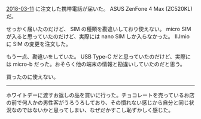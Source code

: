 [2018-03-11][] に注文した携帯電話が届いた。 ASUS ZenFone 4 Max (ZC520KL) だ。

せっかく届いたのだけど、 SIM の種類を勘違いしており使えない。 micro SIM が入ると思っていたのだけど、実際には nano SIM しか入らなかった。 IIJmio に SIM の変更を注文した。

もう一点、勘違いをしていた。 USB Type-C だと思っていたのだけど、実際には micro-b だった。おそらく他の端末の情報と勘違いしていたのだと思う。

買ったのに使えない。

-----

ホワイトデーに渡すお返しの品を買いに行った。チョコレートを売っているお店の前で何人かの男性客がうろうろしており、その慣れない感じから自分と同じ状況なのではないかと思ってしまい、なぜだかすこし恥ずかしく感じた。

[2018-03-11]: https://blog.bouzuya.net/2018/03/11/
